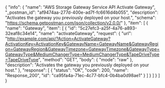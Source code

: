 {
  "info": {
    "name": "AWS Storage Gateway Service API Activate Gateway",
    "_postman_id": "af9474aa-277d-400e-ad7f-fc6616d4b055",
    "description": "Activates the gateway you previously deployed on your host.",
    "schema": "https://schema.getpostman.com/json/collection/v2.0.0/"
  },
  "item": [
    {
      "name": "Gateway",
      "item": [
        {
          "id": "5c27efc3-a25f-4a76-a893-32eaf8c34e14",
          "name": "activateGateway",
          "request": {
            "url": "http://example.com/api/?Action=ActivateGateway?ActivationKey=ActivationKey&GatewayName=GatewayName&GatewayRegion=GatewayRegion&GatewayTimezone=GatewayTimezone&GatewayType=GatewayType&MediumChangerType=MediumChangerType&TapeDriveType=TapeDriveType",
            "method": "GET",
            "body": {
              "mode": "raw"
            },
            "description": "Activates the gateway you previously deployed on your host."
          },
          "response": [
            {
              "status": "OK",
              "code": 200,
              "name": "Response_200",
              "id": "ca95fa4a-71ec-4c77-bfc4-0b4ba0d98ae1"
            }
          ]
        }
      ]
    }
  ]
}